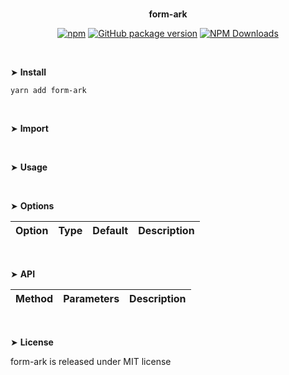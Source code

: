 <br>
<p align="center"><strong>form-ark</strong></p>

<div align="center">

[![npm](https://img.shields.io/npm/v/form-ark.svg?colorB=brightgreen)](https://www.npmjs.com/package/form-ark)
[![GitHub package version](https://img.shields.io/github/package-json/v/ux-ui-pro/form-ark.svg)](https://github.com/ux-ui-pro/form-ark)
[![NPM Downloads](https://img.shields.io/npm/dm/form-ark.svg?style=flat)](https://www.npmjs.org/package/form-ark)

</div>

<br>

&#10148; **Install**

```console
yarn add form-ark
```
<br>

&#10148; **Import**

<br>

&#10148; **Usage**

<br>

&#10148; **Options**

|      Option       |   Type    | Default | Description                                                                                                                    |
|:-----------------:|:---------:|:-------:|:-------------------------------------------------------------------------------------------------------------------------------|
<br>

&#10148; **API**

| Method  |                           Parameters                           | Description                                                                                                                                                          |
|:-------:|:--------------------------------------------------------------:|:---------------------------------------------------------------------------------------------------------------------------------------------------------------------|
<br>

&#10148; **License**

form-ark is released under MIT license
